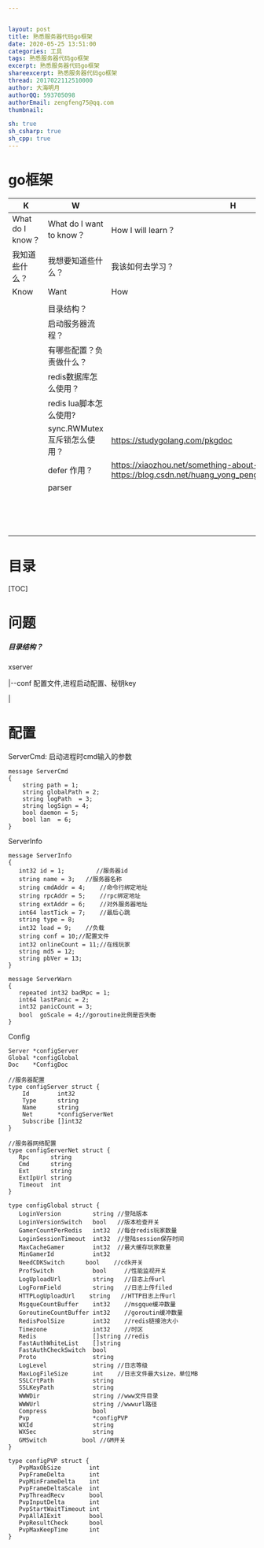 ```yaml
---


layout: post
title: 熟悉服务器代码go框架
date: 2020-05-25 13:51:00
categories: 工具
tags: 熟悉服务器代码go框架
excerpt: 熟悉服务器代码go框架
shareexcerpt: 熟悉服务器代码go框架
thread: 2017022112510000
author: 大海明月
authorQQ: 593705098
authorEmail: zengfeng75@qq.com
thumbnail:

sh: true
sh_csharp: true
sh_cpp: true
---
```





# go框架


| K                | W                        | H                  | L                     |
| ---------------- | ------------------------ | ------------------ | --------------------- |
| What do I know？ | What do I want to know？ | How I will learn？ | What I have learned？ |
| 我知道些什么？   | 我想要知道些什么？       | 我该如何去学习？   | 我学到了什么？        |
| Know             | Want                     | How                | Learned               |
|              |                      |                 |                |
|                  | 目录结构？ |                    |                       |
|                  | 启动服务器流程？ |                    |                       |
|                  | 有哪些配置？负责做什么？ |                    |                       |
|                  | redis数据库怎么使用？ |                    |                       |
|                  | redis lua脚本怎么使用? |                    |                       |
|                  | sync.RWMutex 互斥锁怎么使用？ | https://studygolang.com/pkgdoc |                       |
|                  | defer 作用？ | https://xiaozhou.net/something-about-defer-2014-05-25.html<br />https://blog.csdn.net/huang_yong_peng/article/details/82950743 |                       |
|                  | parser |                    |                       |
|                  |                          |                    |                       |
|                  |                          |                    |                       |
|                  |                          |                    |                       |
|                  |                          |                    |                       |
|                  |                          |                    |                       |
|                  |                          |                    |                       |
|                  |                          |                    |                       |
|                  |                          |                    |                       |
|                  |                          |                    |                       |
|                  |                          |                    |                       |
|                  |                          |                    |                       |
|                  |                          |                 |                |
|              |  |                 |                |
|              |  |                 |                |



# 目录

[TOC]

# 问题

##### 目录结构？

xserver

|--conf     配置文件,进程启动配置、秘钥key

|





# 配置



ServerCmd: 启动进程时cmd输入的参数

```
message ServerCmd
{
	string path = 1;
	string globalPath = 2;
	string logPath  = 3;
	string logSign = 4;
	bool daemon = 5;
	bool lan  = 6;
}
```

ServerInfo

```
message ServerInfo
{
   int32 id = 1;         //服务器id
   string name = 3;   //服务器名称
   string cmdAddr = 4;    //命令行绑定地址
   string rpcAddr = 5;    //rpc绑定地址
   string extAddr = 6;    //对外服务器地址
   int64 lastTick = 7;    //最后心跳
   string type = 8;
   int32 load = 9;    //负载
   string conf = 10;//配置文件
   int32 onlineCount = 11;//在线玩家
   string md5 = 12;
   string pbVer = 13;
}
```

```
message ServerWarn
{
   repeated int32 badRpc = 1;  
   int64 lastPanic = 2;
   int32 panicCount = 3;
   bool  goScale = 4;//goroutine比例是否失衡
}
```



Config

```
Server *configServer
Global *configGlobal
Doc    *ConfigDoc
```





```
//服务器配置
type configServer struct {
	Id        int32
	Type      string
	Name      string
	Net       *configServerNet
	Subscribe []int32
}
```



```
//服务器网络配置
type configServerNet struct {
   Rpc      string
   Cmd      string
   Ext      string
   ExtIpUrl string
   Timeout  int
}
```





```
type configGlobal struct {
   LoginVersion         string //登陆版本
   LoginVersionSwitch   bool   //版本检查开关
   GamerCountPerRedis   int32  //每台redis玩家数量
   LoginSessionTimeout  int32  //登陆session保存时间
   MaxCacheGamer        int32  //最大缓存玩家数量
   MinGamerId           int32
   NeedCDKSwitch      bool    //cdk开关
   ProfSwitch           bool     //性能监视开关
   LogUploadUrl         string   //日志上传url
   LogFormField         string   //日志上传filed
   HTTPLogUploadUrl    string   //HTTP日志上传url
   MsgqueCountBuffer    int32    //msgque缓冲数量
   GoroutineCountBuffer int32    //goroutin缓冲数量
   RedisPoolSize        int32    //redis链接池大小
   Timezone             int32    //时区
   Redis                []string //redis
   FastAuthWhiteList    []string
   FastAuthCheckSwitch  bool
   Proto                string
   LogLevel             string //日志等级
   MaxLogFileSize       int    //日志文件最大size，单位MB
   SSLCrtPath           string
   SSLKeyPath           string
   WWWDir               string //www文件目录
   WWWUrl               string //wwwurl路径
   Compress             bool
   Pvp                  *configPVP
   WXId                 string
   WXSec                string
   GMSwitch          bool //GM开关
}
```





```
type configPVP struct {
   PvpMaxObSize        int
   PvpFrameDelta       int
   PvpMinFrameDelta    int
   PvpFrameDeltaScale  int
   PvpThreadRecv       bool
   PvpInputDelta       int
   PvpStartWaitTimeout int
   PvpAllAIExit        bool
   PvpResultCheck      bool
   PvpMaxKeepTime      int
}
```